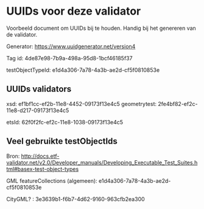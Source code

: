 # UUIDs voor deze validator
Voorbeeld document om UUIDs bij te houden. Handig bij het genereren van de validator.

Generator: https://www.uuidgenerator.net/version4

Tag id: 4de87e98-7b9a-498a-95d8-1bcf46185f37

testObjectTypeId: e1d4a306-7a78-4a3b-ae2d-cf5f0810853e

## UUIDs validators
xsd: ef1bf1cc-ef2b-11e8-4452-09173f13e4c5
geometrytest: 2fe4bf82-ef2c-11e8-d217-09173f13e4c5

etsId: 62f0f2fc-ef2c-11e8-1038-09173f13e4c5

## Veel gebruikte testObjectIds
Bron: http://docs.etf-validator.net/v2.0/Developer_manuals/Developing_Executable_Test_Suites.html#basex-test-object-types

GML featureCollections (algemeen): e1d4a306-7a78-4a3b-ae2d-cf5f0810853e

CityGML? : 3e3639b1-f6b7-4d62-9160-963cfb2ea300
